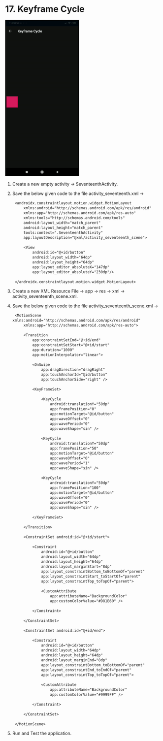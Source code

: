 # 17. Keyframe Cycle

[![Keyframe Cycle](https://github.com/Vaibhav4697/AndroidUserInterface/blob/master/animations/animation_17.gif)](https://github.com/Vaibhav4697/AndroidUserInterface/blob/master/documentation/17.%20Keyframe%20Cycle.md#17-keyframe-cycle)

1. Create a new empty activity -> SeventeenthActivity.

2. Save the below given code to the file activity_seventeenth.xml ->

		<androidx.constraintlayout.motion.widget.MotionLayout
			xmlns:android="http://schemas.android.com/apk/res/android"
			xmlns:app="http://schemas.android.com/apk/res-auto"
			xmlns:tools="http://schemas.android.com/tools"
			android:layout_width="match_parent"
			android:layout_height="match_parent"
			tools:context=".SeventeenthActivity"
			app:layoutDescription="@xml/activity_seventeenth_scene">

			<View
				android:id="@+id/button"
				android:layout_width="64dp"
				android:layout_height="64dp"
				app:layout_editor_absoluteX="147dp"
				app:layout_editor_absoluteY="230dp"/>

		</androidx.constraintlayout.motion.widget.MotionLayout>

3. Create a new XML Resource File -> app -> res -> xml -> activity_seventeenth_scene.xml.

4. Save the below given code to the file activity_seventeenth_scene.xml ->

		<MotionScene xmlns:android="http://schemas.android.com/apk/res/android"
			xmlns:app="http://schemas.android.com/apk/res-auto">

			<Transition
				app:constraintSetEnd="@+id/end"
				app:constraintSetStart="@+id/start"
				app:duration="1000"
				app:motionInterpolator="linear">

				<OnSwipe
					app:dragDirection="dragRight"
					app:touchAnchorId="@id/button"
					app:touchAnchorSide="right" />

				<KeyFrameSet>

					<KeyCycle
						android:translationY="50dp"
						app:framePosition="0"
						app:motionTarget="@id/button"
						app:waveOffset="0"
						app:wavePeriod="0"
						app:waveShape="sin" />

					<KeyCycle
						android:translationY="50dp"
						app:framePosition="50"
						app:motionTarget="@id/button"
						app:waveOffset="0"
						app:wavePeriod="1"
						app:waveShape="sin" />

					<KeyCycle
						android:translationY="50dp"
						app:framePosition="100"
						app:motionTarget="@id/button"
						app:waveOffset="0"
						app:wavePeriod="0"
						app:waveShape="sin" />

				</KeyFrameSet>

			</Transition>

			<ConstraintSet android:id="@+id/start">

				<Constraint
					android:id="@+id/button"
					android:layout_width="64dp"
					android:layout_height="64dp"
					android:layout_marginStart="8dp"
					app:layout_constraintBottom_toBottomOf="parent"
					app:layout_constraintStart_toStartOf="parent"
					app:layout_constraintTop_toTopOf="parent">

					<CustomAttribute
						app:attributeName="BackgroundColor"
						app:customColorValue="#D81B60" />

				</Constraint>

			</ConstraintSet>

			<ConstraintSet android:id="@+id/end">

				<Constraint
					android:id="@+id/button"
					android:layout_width="64dp"
					android:layout_height="64dp"
					android:layout_marginEnd="8dp"
					app:layout_constraintBottom_toBottomOf="parent"
					app:layout_constraintEnd_toEndOf="parent"
					app:layout_constraintTop_toTopOf="parent">

					<CustomAttribute
						app:attributeName="BackgroundColor"
						app:customColorValue="#9999FF" />

				</Constraint>

			</ConstraintSet>

		</MotionScene>
		
5. Run and Test the application.